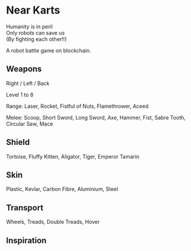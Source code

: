 # Near Karts

Humanity is in peril  
Only robots can save us  
(By fighting each other!!)  

A robot battle game on blockchain.

## Weapons

Right / Left / Back

Level 1 to 8

Range: Laser, Rocket, Fistful of Nuts, Flamethrower, Aceed

Melee: Scoop, Short Sword, Long Sword, Axe, Hammer, Fist, Sabre Tooth, Circular Saw, Mace

## Shield

Tortoise, Fluffy Kitten, Aligator, Tiger, Emperor Tamarin

## Skin

Plastic, Kevlar, Carbon Fibre, Aluminium, Steel

## Transport

Wheels, Treads, Double Treads, Hover

## Inspiration

